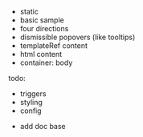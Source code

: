 - static
- basic sample
- four directions
- dismissible popovers (like tooltips)
- templateRef content
- html content
- container: body

todo:
- triggers
- styling
- config

+ add doc base
